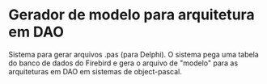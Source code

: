 # Gerador de modelo para arquitetura em DAO
Sistema para gerar arquivos .pas (para Delphi). O sistema pega uma tabela do banco de dados do Firebird e gera o arquivo de "modelo" para as arquiteturas em DAO em sistemas de object-pascal.
